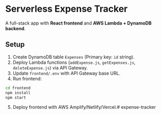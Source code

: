 # Serverless Expense Tracker


A full-stack app with **React frontend** and **AWS Lambda + DynamoDB backend**.


## Setup
1. Create DynamoDB table `Expenses` (Primary key: `id` string).
2. Deploy Lambda functions (`addExpense.js`, `getExpenses.js`, `deleteExpense.js`) via API Gateway.
3. Update `frontend/.env` with API Gateway base URL.
4. Run frontend:
```bash
cd frontend
npm install
npm start
```
5. Deploy frontend with AWS Amplify/Netlify/Vercel.# expense-tracker
